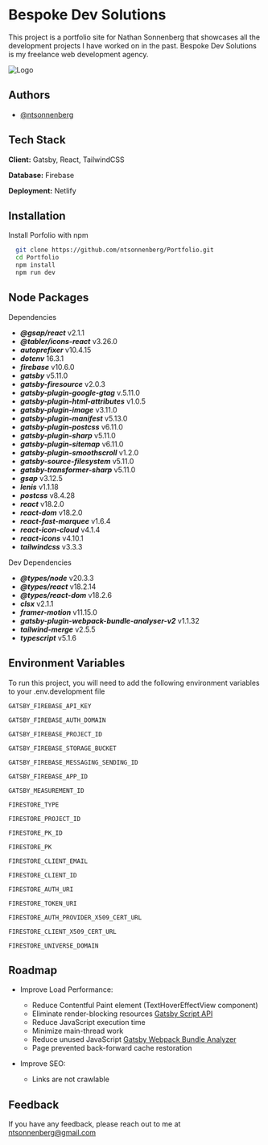 # Bespoke Dev Solutions

This project is a portfolio site for Nathan Sonnenberg that showcases all the development projects I have worked on in the past. Bespoke Dev Solutions is my freelance web development agency.

![Logo](https://firebasestorage.googleapis.com/v0/b/portfolio-401812.appspot.com/o/bespoke-white-no-bg.png?alt=media&token=80aee307-f24a-4136-9664-fd88dec5a9a8)

## Authors

- [@ntsonnenberg](https://github.com/ntsonnenberg)

## Tech Stack

**Client:** Gatsby, React, TailwindCSS

**Database:** Firebase

**Deployment:** Netlify

## Installation

Install Porfolio with npm

```bash
  git clone https://github.com/ntsonnenberg/Portfolio.git
  cd Portfolio
  npm install
  npm run dev
```

## Node Packages

Dependencies

- **_@gsap/react_** v2.1.1
- **_@tabler/icons-react_** v3.26.0
- **_autoprefixer_** v10.4.15
- **_dotenv_** 16.3.1
- **_firebase_** v10.6.0
- **_gatsby_** v5.11.0
- **_gatsby-firesource_** v2.0.3
- **_gatsby-plugin-google-gtag_** v.5.11.0
- **_gatsby-plugin-html-attributes_** v1.0.5
- **_gatsby-plugin-image_** v3.11.0
- **_gatsby-plugin-manifest_** v5.13.0
- **_gatsby-plugin-postcss_** v6.11.0
- **_gatsby-plugin-sharp_** v5.11.0
- **_gatsby-plugin-sitemap_** v6.11.0
- **_gatsby-plugin-smoothscroll_** v1.2.0
- **_gatsby-source-filesystem_** v5.11.0
- **_gatsby-transformer-sharp_** v5.11.0
- **_gsap_** v3.12.5
- **_lenis_** v1.1.18
- **_postcss_** v8.4.28
- **_react_** v18.2.0
- **_react-dom_** v18.2.0
- **_react-fast-marquee_** v1.6.4
- **_react-icon-cloud_** v4.1.4
- **_react-icons_** v4.10.1
- **_tailwindcss_** v3.3.3

Dev Dependencies

- **_@types/node_** v20.3.3
- **_@types/react_** v18.2.14
- **_@types/react-dom_** v18.2.6
- **_clsx_** v2.1.1
- **_framer-motion_** v11.15.0
- **_gatsby-plugin-webpack-bundle-analyser-v2_** v1.1.32
- **_tailwind-merge_** v2.5.5
- **_typescript_** v5.1.6

## Environment Variables

To run this project, you will need to add the following environment variables to your .env.development file

`GATSBY_FIREBASE_API_KEY`

`GATSBY_FIREBASE_AUTH_DOMAIN`

`GATSBY_FIREBASE_PROJECT_ID`

`GATSBY_FIREBASE_STORAGE_BUCKET`

`GATSBY_FIREBASE_MESSAGING_SENDING_ID`

`GATSBY_FIREBASE_APP_ID`

`GATSBY_MEASUREMENT_ID`

`FIRESTORE_TYPE`

`FIRESTORE_PROJECT_ID`

`FIRESTORE_PK_ID`

`FIRESTORE_PK`

`FIRESTORE_CLIENT_EMAIL`

`FIRESTORE_CLIENT_ID`

`FIRESTORE_AUTH_URI`

`FIRESTORE_TOKEN_URI`

`FIRESTORE_AUTH_PROVIDER_X509_CERT_URL`

`FIRESTORE_CLIENT_X509_CERT_URL`

`FIRESTORE_UNIVERSE_DOMAIN`

## Roadmap

- Improve Load Performance:

  - Reduce Contentful Paint element (TextHoverEffectView component)
  - Eliminate render-blocking resources [Gatsby Script API](https://www.gatsbyjs.com/docs/reference/built-in-components/gatsby-script/?utm_source=lighthouse&utm_medium=devtools)
  - Reduce JavaScript execution time
  - Minimize main-thread work
  - Reduce unused JavaScript [Gatsby Webpack Bundle Analyzer](https://www.gatsbyjs.com/plugins/gatsby-plugin-webpack-bundle-analyser-v2/?utm_source=lighthouse&utm_medium=devtools)
  - Page prevented back-forward cache restoration

- Improve SEO:
  - Links are not crawlable

## Feedback

If you have any feedback, please reach out to me at ntsonnenberg@gmail.com

